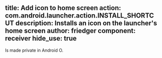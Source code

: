 title: Add icon to home screen
action: com.android.launcher.action.INSTALL_SHORTCUT
description: Installs an icon on the launcher's home screen
author: friedger
component: receiver
hide_use: true
---
Is made private in Android O.
